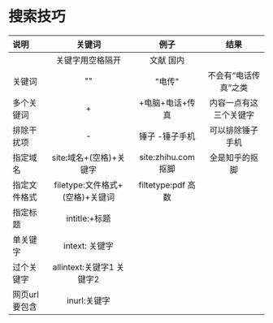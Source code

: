# 搜索技巧

| 说明          |             关键词              |        例子         |          结果          |
| :------------ | :-----------------------------: | :-----------------: | :--------------------: |
|               |        关键字用空格隔开         |      文献 国内      |                        |
| 关键词        |               ""                |       "电传"        |  不会有“电话传真”之类  |
| 多个关键词    |                +                |   +电脑+电话+传真   | 内容一点有这三个关键字 |
| 排除干扰项    |                -                |   锤子 -锤子手机    |    可以排除锤子手机    |
| 指定域名      |     site:域名+(空格)+关键字     | site:zhihu.com 抠脚 |     全是知乎的抠脚     |
| 指定文件格式  | filetype:文件格式+(空格)+关键词 | filtetype:pdf 高数  |                        |
| 指定标题      |          intitle:+标题          |                     |                        |
| 单关键字      |         intext: 关键字          |                     |                        |
| 过个关键字    |    allintext:关键字1 关键字2    |                     |                        |
| 网页url要包含 |          inurl:关键字           |                     |                        |
